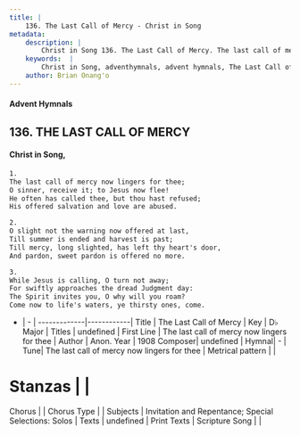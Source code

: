 ```yaml
---
title: |
    136. The Last Call of Mercy - Christ in Song
metadata:
    description: |
        Christ in Song 136. The Last Call of Mercy. The last call of mercy now lingers for thee; O sinner, receive it; to Jesus now flee! He often has called thee, but thou hast refused; His offered salvation and love are abused.
    keywords:  |
        Christ in Song, adventhymnals, advent hymnals, The Last Call of Mercy, The last call of mercy now lingers for thee. 
    author: Brian Onang'o
---
```


#### Advent Hymnals
## 136. THE LAST CALL OF MERCY
####  Christ in Song,

```txt
1.
The last call of mercy now lingers for thee;
O sinner, receive it; to Jesus now flee!
He often has called thee, but thou hast refused;
His offered salvation and love are abused.

2.
O slight not the warning now offered at last,
Till summer is ended and harvest is past;
Till mercy, long slighted, has left thy heart's door,
And pardon, sweet pardon is offered no more.

3.
While Jesus is calling, O turn not away;
For swiftly approaches the dread Judgment day:
The Spirit invites you, O why will you roam?
Come now to life's waters, ye thirsty ones, come.

```

- |   -  |
-------------|------------|
Title | The Last Call of Mercy |
Key | D♭ Major |
Titles | undefined |
First Line | The last call of mercy now lingers for thee |
Author | Anon.
Year | 1908
Composer| undefined |
Hymnal|  - |
Tune| The last call of mercy now lingers for thee |
Metrical pattern | |
# Stanzas |  |
Chorus |  |
Chorus Type |  |
Subjects | Invitation and Repentance; Special Selections: Solos |
Texts | undefined |
Print Texts | 
Scripture Song |  |
    
